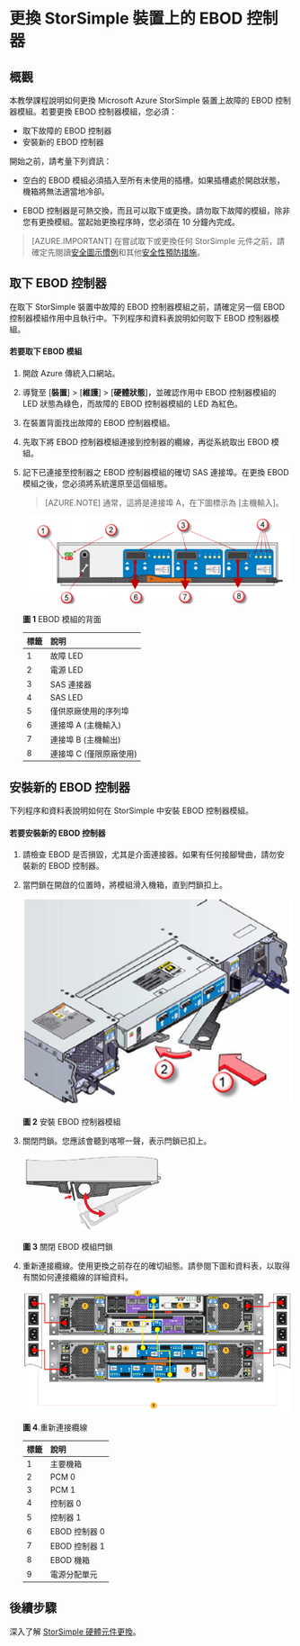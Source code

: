 <properties 
   pageTitle="更換 StorSimple EBOD 控制器 | Microsoft Azure"
   description="說明如何取下並更換 StorSimple 8600 裝置上的一個或兩個 EBOD 控制器。"
   services="storsimple"
   documentationCenter=""
   authors="alkohli"
   manager="carmonm"
   editor="" />
<tags 
   ms.service="storsimple"
   ms.devlang="NA"
   ms.topic="article"
   ms.tgt_pltfrm="NA"
   ms.workload="TBD"
   ms.date="08/17/2016"
   ms.author="alkohli" />

# 更換 StorSimple 裝置上的 EBOD 控制器

## 概觀

本教學課程說明如何更換 Microsoft Azure StorSimple 裝置上故障的 EBOD 控制器模組。若要更換 EBOD 控制器模組，您必須：

- 取下故障的 EBOD 控制器
- 安裝新的 EBOD 控制器

開始之前，請考量下列資訊：

- 空白的 EBOD 模組必須插入至所有未使用的插槽。如果插槽處於開啟狀態，機箱將無法適當地冷卻。

- EBOD 控制器是可熱交換，而且可以取下或更換。請勿取下故障的模組，除非您有更換模組。當起始更換程序時，您必須在 10 分鐘內完成。

>[AZURE.IMPORTANT] 在嘗試取下或更換任何 StorSimple 元件之前，請確定先閱讀[安全圖示慣例](storsimple-safety.md#safety-icon-conventions)和其他[安全性預防措施](storsimple-safety.md)。

## 取下 EBOD 控制器

在取下 StorSimple 裝置中故障的 EBOD 控制器模組之前，請確定另一個 EBOD 控制器模組作用中且執行中。下列程序和資料表說明如何取下 EBOD 控制器模組。

#### 若要取下 EBOD 模組

1. 開啟 Azure 傳統入口網站。

2. 導覽至 [**裝置**] > [**維護**] > [**硬體狀態**]，並確認作用中 EBOD 控制器模組的 LED 狀態為綠色，而故障的 EBOD 控制器模組的 LED 為紅色。

3. 在裝置背面找出故障的 EBOD 控制器模組。

4. 先取下將 EBOD 控制器模組連接到控制器的纜線，再從系統取出 EBOD 模組。

5. 記下已連接至控制器之 EBOD 控制器模組的確切 SAS 連接埠。在更換 EBOD 模組之後，您必須將系統還原至這個組態。

    >[AZURE.NOTE] 通常，這將是連接埠 A，在下圖標示為 [主機輸入]。

    ![EBOD 控制器的後擋板](./media/storsimple-ebod-controller-replacement/IC741049.png)

     **圖 1** EBOD 模組的背面

    |標籤|說明|
    |:----|:----------|
    |1|故障 LED|
    |2|電源 LED|
    |3|SAS 連接器|
    |4|SAS LED|
    |5|僅供原廠使用的序列埠|
    |6|連接埠 A (主機輸入)|
    |7|連接埠 B (主機輸出)|
    |8|連接埠 C (僅限原廠使用)|

## 安裝新的 EBOD 控制器

下列程序和資料表說明如何在 StorSimple 中安裝 EBOD 控制器模組。

#### 若要安裝新的 EBOD 控制器

1. 請檢查 EBOD 是否損毀，尤其是介面連接器。如果有任何接腳彎曲，請勿安裝新的 EBOD 控制器。

2. 當閂鎖在開啟的位置時，將模組滑入機箱，直到閂鎖扣上。

    ![安裝 EBOD 控制器](./media/storsimple-ebod-controller-replacement/IC741050.png)

    **圖 2** 安裝 EBOD 控制器模組

3. 關閉閂鎖。您應該會聽到喀嚓一聲，表示閂鎖已扣上。

    ![鬆開 EBOD 閂鎖](./media/storsimple-ebod-controller-replacement/IC741047.png)

    **圖 3** 關閉 EBOD 模組閂鎖

4. 重新連接纜線。使用更換之前存在的確切組態。請參閱下圖和資料表，以取得有關如何連接纜線的詳細資料。

    ![將您的 4U 裝置接上纜線，以取得電源](./media/storsimple-ebod-controller-replacement/IC770723.png)

    **圖 4**.重新連接纜線

    |標籤|說明|
    |:----|:----------|
    |1|主要機箱|
    |2|PCM 0|
    |3|PCM 1|
    |4|控制器 0|
    |5|控制器 1|
    |6|EBOD 控制器 0|
    |7|EBOD 控制器 1|
    |8|EBOD 機箱|
    |9|電源分配單元|

## 後續步驟

深入了解 [StorSimple 硬體元件更換](storsimple-hardware-component-replacement.md)。

<!---HONumber=AcomDC_0824_2016-->
